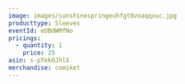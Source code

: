 ```yaml
---
image: images/sunshinespringeuhfgt8voaqqxuc.jpg
producttype: Sleeves
eventId: eUBdWMfNo
pricings:
  - quantity: 1
    price: 25
asin: s-pTekOJhlX
merchandise: comiket
---
```

